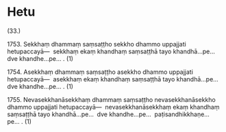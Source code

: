 # Hetu

(33.)

1753\. Sekkhaṃ dhammaṃ saṃsaṭṭho sekkho dhammo uppajjati hetupaccayā—  sekkhaṃ ekaṃ khandhaṃ saṃsaṭṭhā tayo khandhā…pe…  dve khandhe…pe… . (1)

1754\. Asekkhaṃ dhammaṃ saṃsaṭṭho asekkho dhammo uppajjati hetupaccayā—  asekkhaṃ ekaṃ khandhaṃ saṃsaṭṭhā tayo khandhā…pe…  dve khandhe…pe… . (1)

1755\. Nevasekkhanāsekkhaṃ dhammaṃ saṃsaṭṭho nevasekkhanāsekkho dhammo uppajjati hetupaccayā—  nevasekkhanāsekkhaṃ ekaṃ khandhaṃ saṃsaṭṭhā tayo khandhā…pe…  dve khandhe…pe…  paṭisandhikkhaṇe…pe… . (1)
